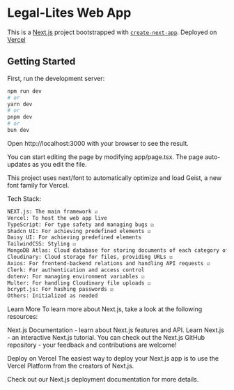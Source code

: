 # Legal-Lites Web App

This is a [Next.js](https://nextjs.org) project bootstrapped with [`create-next-app`](https://nextjs.org/docs/app/api-reference/cli/create-next-app).
Deployed on [Vercel](https://legal-lites-wur3.vercel.app)

## Getting Started

First, run the development server:

```bash
npm run dev
# or
yarn dev
# or
pnpm dev
# or
bun dev
```
Open http://localhost:3000 with your browser to see the result.

You can start editing the page by modifying app/page.tsx. The page auto-updates as you edit the file.

This project uses next/font to automatically optimize and load Geist, a new font family for Vercel.

Tech Stack:
```bash
NEXT.js: The main framework ☑️
Vercel: To host the web app live
TypeScript: For type safety and managing bugs ☑️
Shadcn UI: For achieving predefined elements ☑️
Daisy UI: For achieving predefined elements
TailwindCSS: Styling ☑️
MongoDB Atlas: Cloud database for storing documents of each category of modules ☑️
Cloudinary: Cloud storage for files, providing URLs ☑️
Axios: For frontend-backend relations and handling API requests ☑️
Clerk: For authentication and access control
dotenv: For managing environment variables ☑️
Multer: For handling Cloudinary file uploads ☑️
bcrypt.js: For hashing passwords ☑️
Others: Initialized as needed
```
Learn More
To learn more about Next.js, take a look at the following resources:

Next.js Documentation - learn about Next.js features and API.
Learn Next.js - an interactive Next.js tutorial.
You can check out the Next.js GitHub repository - your feedback and contributions are welcome!

Deploy on Vercel
The easiest way to deploy your Next.js app is to use the Vercel Platform from the creators of Next.js.

Check out our Next.js deployment documentation for more details.
